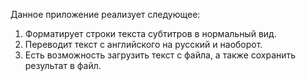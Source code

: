 Данное приложение реализует следующее: 
1. Форматирует строки текста субтитров в нормальный вид.
2. Переводит текст с английского на русский и наоборот.
3. Есть возможность загрузить текст с файла, а также сохранить результат в файл.
